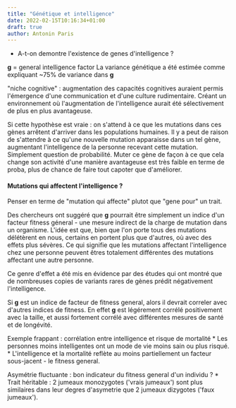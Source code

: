 ```yaml
---
title: "Génétique et intelligence" 
date: 2022-02-15T10:16:34+01:00
draft: true
author: Antonin Paris
---
```


* A-t-on demontre l'existence de genes d'intelligence ?

**g** = general intelligence factor
La variance génétique a été estimée comme expliquant ~75% de variance dans **g**

"niche cognitive" : augmentation des capacités cognitives auraient permis l'émergence d'une communication et d'une culture rudimentaire. Créant un environnement où l'augmentation de l'intelligence aurait été sélectivement de plus en plus avantageuse.

Si cette hypothèse est vraie : on s'attend à ce que les mutations dans ces gènes arrêtent d'arriver dans les populations humaines. Il y a peut de raison de s'attendre à ce qu'une nouvelle mutation apparaisse dans un tel gène, augmentant l'intelligence de la personne recevant cette mutation. Simplement question de probabilité. Muter ce gène de façon à ce que cela change son activité d'une manière avantageuse est très faible en terme de proba, plus de chance de faire tout capoter que d'améliorer.

#### Mutations qui affectent l'intelligence ?
Penser en terme de "mutation qui affecte" plutot que "gene pour" un trait.

Des chercheurs ont suggéré que **g** pourrait être simplement un indice d'un facteur fitness géneral - une mesure indirect de la charge de mutation dans un organisme. L'idée est que, bien que l'on porte tous des mutations délétèrent en nous, certains en portent plus que d'autres, où avec des effets plus sévères. Ce qui signifie que les mutations affectant l'intelligence chez une personne peuvent êtres totalement différentes des mutations affectant une autre personne.

Ce genre d'effet a été mis en évidence par des études qui ont montré que de nombreuses copies de variants rares de gènes prédit négativement l'intelligence.

Si **g** est un indice de facteur de fitness general, alors il devrait correler avec d'autres indices de fitness. 
En effet **g** est légérement corrélé positivement avec la taille, et aussi fortement corrélé avec différentes mesures de santé et de longévité.

Exemple frappant : corrélation entre intelligence et risque de mortalité
    * Les personnes moins intelligentes ont un mode de vie moins sain ou plus risqué.
    * L'intelligence et la mortalité reflète au moins partiellement un facteur sous-jacent - le fitness general.

Asymétrie fluctuante : bon indicateur du fitness general d'un individu ?
    * Trait héritable : 2 jumeaux monozygotes ('vrais jumeaux') sont plus similaires dans leur degres d'asymetrie que 2 jumeaux dizygotes ('faux jumeaux').
